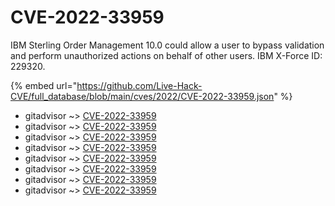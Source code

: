 # CVE-2022-33959

IBM Sterling Order Management 10.0 could allow a user to bypass validation and perform unauthorized actions on behalf of other users. IBM X-Force ID: 229320.

{% embed url="https://github.com/Live-Hack-CVE/full_database/blob/main/cves/2022/CVE-2022-33959.json" %}


* gitadvisor ~> [CVE-2022-33959](https://www.alice-snow.ru/2022/database/cve-2022-33959/cve-2022-33959-gitadvisor)
* gitadvisor ~> [CVE-2022-33959](https://www.alice-snow.ru/2022/database/cve-2022-33959/cve-2022-33959-gitadvisor)
* gitadvisor ~> [CVE-2022-33959](https://www.alice-snow.ru/2022/database/cve-2022-33959/cve-2022-33959-gitadvisor)
* gitadvisor ~> [CVE-2022-33959](https://www.alice-snow.ru/2022/database/cve-2022-33959/cve-2022-33959-gitadvisor)
* gitadvisor ~> [CVE-2022-33959](https://www.alice-snow.ru/2022/database/cve-2022-33959/cve-2022-33959-gitadvisor)
* gitadvisor ~> [CVE-2022-33959](https://www.alice-snow.ru/2022/database/cve-2022-33959/cve-2022-33959-gitadvisor)
* gitadvisor ~> [CVE-2022-33959](https://www.alice-snow.ru/2022/database/cve-2022-33959/cve-2022-33959-gitadvisor)
* gitadvisor ~> [CVE-2022-33959](https://www.alice-snow.ru/2022/database/cve-2022-33959/cve-2022-33959-gitadvisor)